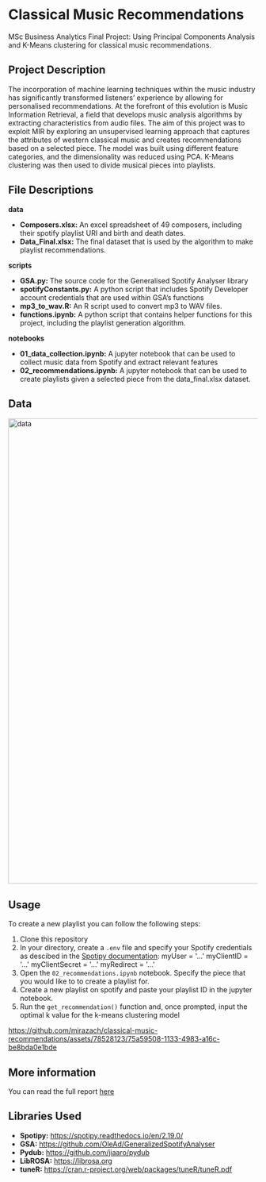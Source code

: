 # Classical Music Recommendations

MSc Business Analytics Final Project: Using Principal Components Analysis and K-Means clustering for classical music recommendations.

## Project Description 

The incorporation of machine learning techniques within the music industry has significantly transformed listeners’ experience by allowing for personalised recommendations. At the forefront of this evolution is Music Information Retrieval, a field that develops music analysis algorithms by extracting characteristics from audio files. The aim of this project was to exploit MIR by exploring an unsupervised learning approach that captures the attributes of western classical music and creates recommendations based on a selected piece. The model was built using different feature categories, and the dimensionality was reduced using PCA. K-Means clustering was then used to divide musical pieces into playlists. 

## File Descriptions

**data**
- **Composers.xlsx:** An excel spreadsheet of 49 composers, including their spotify playlist URI and birth and death dates.
- **Data_Final.xlsx:** The final dataset that is used by the algorithm to make playlist recommendations.

**scripts** 
- **GSA.py:** The source code for the Generalised Spotify Analyser library
- **spotifyConstants.py:** A python script that includes Spotify Developer account credentials that are used within GSA’s functions
- **mp3_to_wav.R:** An R script used to convert mp3 to WAV files.
- **functions.ipynb:** A python script that contains helper functions for this project, including the playlist generation algorithm. 

**notebooks** 
- **01_data_collection.ipynb:** A jupyter notebook that can be used to collect music data from Spotify and extract relevant features
- **02_recommendations.ipynb:** A jupyter notebook that can be used to create playlists given a selected piece from the data_final.xlsx dataset. 


## Data

<img width="938" alt="data" src="https://github.com/mirazach/classical-music-recommendations/assets/78528123/90d63f30-170b-4147-850a-0e283fd8eac7">


## Usage

To create a new playlist you can follow the following steps: 
1. Clone this repository
2. In your directory, create a `.env` file and specify your Spotify credentials as descibed in the [Spotipy documentation](https://spotipy.readthedocs.io/en/2.10.0/): 
     myUser = '...'
     myClientID = '...'
     myClientSecret = '...'
     myRedirect = '...'
3. Open the `02_recommendations.ipynb` notebook. Specify the piece that you would like to to create a playlist for.
4. Create a new playlist on spotify and paste your playlist ID in the jupyter notebook.
5. Run the `get_recommendation()` function and, once prompted, input the optimal k value for the k-means clustering model

https://github.com/mirazach/classical-music-recommendations/assets/78528123/75a59508-1133-4983-a16c-be8bda0e1bde


## More information 

You can read the full report [here](https://github.com/mirazach/classical-music-recommendations/blob/4b8250664e65fea9d41e74f3b7a24cc8030c7044/Report.pdf)


## Libraries Used 

- **Spotipy:** https://spotipy.readthedocs.io/en/2.19.0/
- **GSA:** https://github.com/OleAd/GeneralizedSpotifyAnalyser
- **Pydub:** https://github.com/jiaaro/pydub
- **LibROSA:** https://librosa.org
- **tuneR:** https://cran.r-project.org/web/packages/tuneR/tuneR.pdf


